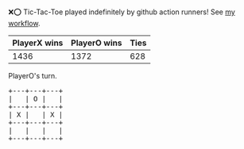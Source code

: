 :x::o: Tic-Tac-Toe played indefinitely by github action runners! See [my workflow](.github/workflows/play.yaml).

|PlayerX wins|PlayerO wins|Ties|
|-|-|-|
|1436|1372|628|

PlayerO's turn.

<pre>
+---+---+---+
|   | O |   |
+---+---+---+
| X |   | X |
+---+---+---+
|   |   |   |
+---+---+---+
</pre>